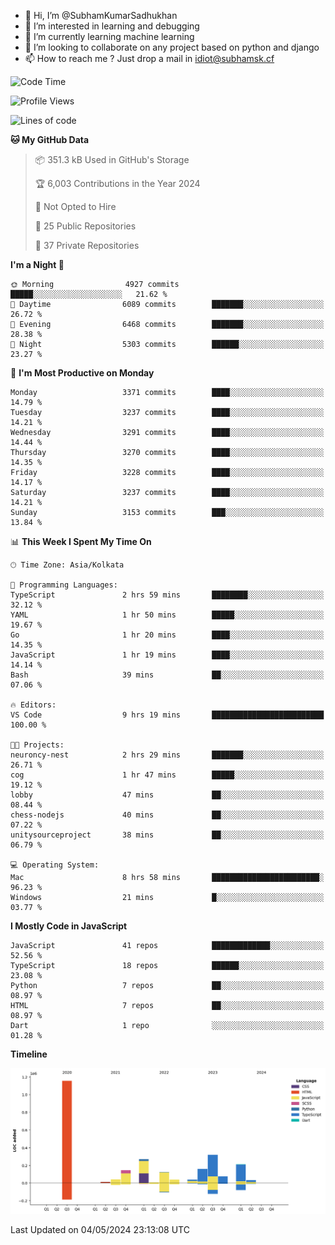 - 👋 Hi, I’m @SubhamKumarSadhukhan
- 👀 I’m interested in learning and debugging
- 🌱 I’m currently learning machine learning
- 💞️ I’m looking to collaborate on any project based on python and django
- 📫 How to reach me ?
      Just drop a mail in idiot@subhamsk.cf

<!---
SubhamKumarSadhukhan/SubhamKumarSadhukhan is a ✨ special ✨ repository because its `README.md` (this file) appears on your GitHub profile.
You can click the Preview link to take a look at your changes.
--->


<!--START_SECTION:waka-->
![Code Time](http://img.shields.io/badge/Code%20Time-2%2C148%20hrs%2035%20mins-blue)

![Profile Views](http://img.shields.io/badge/Profile%20Views-1-blue)

![Lines of code](https://img.shields.io/badge/From%20Hello%20World%20I%27ve%20Written-2.6%20million%20lines%20of%20code-blue)

**🐱 My GitHub Data** 

> 📦 351.3 kB Used in GitHub's Storage 
 > 
> 🏆 6,003 Contributions in the Year 2024
 > 
> 🚫 Not Opted to Hire
 > 
> 📜 25 Public Repositories 
 > 
> 🔑 37 Private Repositories 
 > 
**I'm a Night 🦉** 

```text
🌞 Morning                4927 commits        █████░░░░░░░░░░░░░░░░░░░░   21.62 % 
🌆 Daytime                6089 commits        ███████░░░░░░░░░░░░░░░░░░   26.72 % 
🌃 Evening                6468 commits        ███████░░░░░░░░░░░░░░░░░░   28.38 % 
🌙 Night                  5303 commits        ██████░░░░░░░░░░░░░░░░░░░   23.27 % 
```
📅 **I'm Most Productive on Monday** 

```text
Monday                   3371 commits        ████░░░░░░░░░░░░░░░░░░░░░   14.79 % 
Tuesday                  3237 commits        ████░░░░░░░░░░░░░░░░░░░░░   14.21 % 
Wednesday                3291 commits        ████░░░░░░░░░░░░░░░░░░░░░   14.44 % 
Thursday                 3270 commits        ████░░░░░░░░░░░░░░░░░░░░░   14.35 % 
Friday                   3228 commits        ████░░░░░░░░░░░░░░░░░░░░░   14.17 % 
Saturday                 3237 commits        ████░░░░░░░░░░░░░░░░░░░░░   14.21 % 
Sunday                   3153 commits        ███░░░░░░░░░░░░░░░░░░░░░░   13.84 % 
```


📊 **This Week I Spent My Time On** 

```text
🕑︎ Time Zone: Asia/Kolkata

💬 Programming Languages: 
TypeScript               2 hrs 59 mins       ████████░░░░░░░░░░░░░░░░░   32.12 % 
YAML                     1 hr 50 mins        █████░░░░░░░░░░░░░░░░░░░░   19.67 % 
Go                       1 hr 20 mins        ████░░░░░░░░░░░░░░░░░░░░░   14.35 % 
JavaScript               1 hr 19 mins        ████░░░░░░░░░░░░░░░░░░░░░   14.14 % 
Bash                     39 mins             ██░░░░░░░░░░░░░░░░░░░░░░░   07.06 % 

🔥 Editors: 
VS Code                  9 hrs 19 mins       █████████████████████████   100.00 % 

🐱‍💻 Projects: 
neuroncy-nest            2 hrs 29 mins       ███████░░░░░░░░░░░░░░░░░░   26.71 % 
cog                      1 hr 47 mins        █████░░░░░░░░░░░░░░░░░░░░   19.12 % 
lobby                    47 mins             ██░░░░░░░░░░░░░░░░░░░░░░░   08.44 % 
chess-nodejs             40 mins             ██░░░░░░░░░░░░░░░░░░░░░░░   07.22 % 
unitysourceproject       38 mins             ██░░░░░░░░░░░░░░░░░░░░░░░   06.79 % 

💻 Operating System: 
Mac                      8 hrs 58 mins       ████████████████████████░   96.23 % 
Windows                  21 mins             █░░░░░░░░░░░░░░░░░░░░░░░░   03.77 % 
```

**I Mostly Code in JavaScript** 

```text
JavaScript               41 repos            █████████████░░░░░░░░░░░░   52.56 % 
TypeScript               18 repos            ██████░░░░░░░░░░░░░░░░░░░   23.08 % 
Python                   7 repos             ██░░░░░░░░░░░░░░░░░░░░░░░   08.97 % 
HTML                     7 repos             ██░░░░░░░░░░░░░░░░░░░░░░░   08.97 % 
Dart                     1 repo              ░░░░░░░░░░░░░░░░░░░░░░░░░   01.28 % 
```



**Timeline**

![Lines of Code chart](https://raw.githubusercontent.com/SubhamKumarSadhukhan/SubhamKumarSadhukhan/main/assets/bar_graph.png)


 Last Updated on 04/05/2024 23:13:08 UTC
<!--END_SECTION:waka-->
